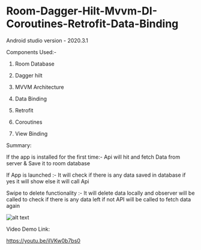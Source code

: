 # Room-Dagger-Hilt-Mvvm-DI-Coroutines-Retrofit-Data-Binding

Android studio version - 2020.3.1

Components Used:-

1) Room Database

2) Dagger hilt

3) MVVM Architecture

4) Data Binding

5) Retrofit

6) Coroutines

7) View Binding



Summary:

If the app is installed for the first time:- Api will hit and fetch Data from server & Save it to room database

If App is launched :- It will check if there is any data saved in database if yes it will show else it will call Api

Swipe to delete functionality :- It will delete data locally and observer will be called to check if there is any data left if not API will be called to fetch data again

![alt text](https://github.com/quicklearner4991/Room-Dagger-Hilt-Mvvm-DI-Coroutines-Retrofit-Data-Binding/blob/main/Room.png)


Video Demo Link:

https://youtu.be/iIVKw0b7bs0
